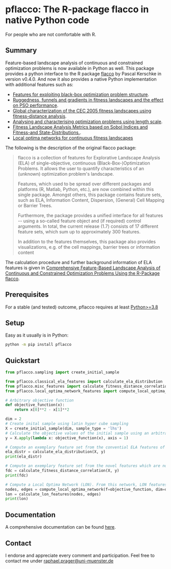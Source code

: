 # pflacco: The R-package flacco in native Python code
For people who are not comfortable with R.

## Summary
Feature-based landscape analysis of continuous and constrained optimization problems is now available in Python as well.
This package provides a python interface to the R package [flacco](https://github.com/kerschke/flacco) by Pascal Kerschke in version v0.4.0.
And now it also provides a native Python implementation with additional features such as:
- [Features for exploiting black-box optimization problem structure](https://pure.itu.dk/ws/files/76529050/bbo_lion7.pdf).
- [Ruggedness, funnels and gradients in fitness landscapes and the effect on PSO performance](https://ieeexplore.ieee.org/abstract/document/6557671).
- [Global characterization of the CEC 2005 fitness landscapes using fitness-distance analysis](https://publications.mpi-cbg.de/Müller_2011_5158.pdf).
- [Analysing and characterising optimization problems using length scale](https://citeseerx.ist.psu.edu/viewdoc/download?doi=10.1.1.709.9948&rep=rep1&type=pdf).
- [Fitness Landscape Analysis Metrics based on Sobol Indices and Fitness-and State-Distributions.](https://ieeexplore.ieee.org/document/9185716).
- [Local optima networks for continuous fitness landscapes](https://dl.acm.org/doi/10.1145/3319619.3326852)

The following is the description of the original flacco package:
> flacco is a collection of features for Explorative Landscape Analysis (ELA) of single-objective, continuous (Black-Box-)Optimization Problems. It allows the user to quantify characteristics of an (unknown) optimization problem's landscape.
>
> Features, which used to be spread over different packages and platforms (R, Matlab, Python, etc.), are now combined within this single package. Amongst others, this package contains feature sets, such as ELA, Information Content, Dispersion, (General) Cell Mapping or Barrier Trees.
>
> Furthermore, the package provides a unified interface for all features -- using a so-called feature object and (if required) control arguments. In total, the current release (1.7) consists of 17 different feature sets, which sum up to approximately 300 features.
>
> In addition to the features themselves, this package also provides visualizations, e.g. of the cell mappings, barrier trees or information content

The calculation procedure and further background information of ELA features is given in [Comprehensive Feature-Based Landscape Analysis of Continuous and Constrained Optimization Problems Using the R-Package flacco](https://arxiv.org/abs/1708.05258).
## Prerequisites
For a stable (and tested) outcome, pflacco requires at least [Python>=3.8](https://www.python.org/downloads/release/python-364/)

## Setup
Easy as it usually is in Python:
```bash
python -m pip install pflacco
```

## Quickstart
```python
from pflacco.sampling import create_initial_sample

from pflacco.classical_ela_features import calculate_ela_distribution
from pflacco.misc_features import calculate_fitness_distance_correlation
from pflacco.local_optima_network_features import compute_local_optima_network, calculate_lon_features

# Arbitrary objective function
def objective_function(x):
    return x[0]**2 - x[1]**2

dim = 2
# Create inital sample using latin hyper cube sampling
X = create_initial_sample(dim, sample_type = 'lhs')
# Calculate the objective values of the initial sample using an arbitrary objective function (here y = x1^2 - x2^2)
y = X.apply(lambda x: objective_function(x), axis = 1)

# Compute an exemplary feature set from the convential ELA features of the R-package flacco
ela_distr = calculate_ela_distribution(X, y)
print(ela_distr)

# Compute an exemplary feature set from the novel features which are not part of the R-package flacco yet.
fdc = calculate_fitness_distance_correlation(X, y)
print(fdc)

# Compute a Local Optima Network (LON). From this network, LON features can be calculated.
nodes, edges = compute_local_optima_network(f=objective_function, dim=dim, lower_bound=0, upper_bound=1)
lon = calculate_lon_features(nodes, edges)
print(lon)

```

## Documentation
A comprehensive documentation can be found [here](https://pflacco.readthedocs.io/en/latest/index.html).

## Contact
I endorse and appreciate every comment and participation. Feel free to contact me under raphael.prager@uni-muenster.de
